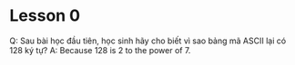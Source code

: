 # Lesson 0

Q: Sau bài học đầu tiên, học sinh hãy cho biết vì sao bảng mã ASCII lại có 128 ký tự?
A: Because 128 is 2 to the power of 7.

